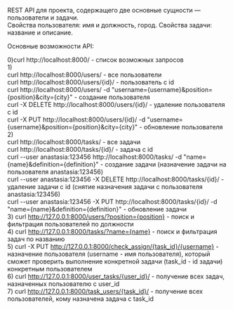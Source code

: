 REST API для проекта, содержащего две основные сущности — пользователи и задачи. <br />
Свойства пользователя: имя и должность, город. Свойства задачи: название и описание. <br />

Основные возможности API:<br />

0)curl http://localhost:8000/ - список возможных запросов <br />
1)<br />
curl http://localhost:8000/users/ - все пользователи <br />
curl http://localhost:8000/users/{id}/ - пользователь с id<br />
curl http://localhost:8000/users/ -d "username={username}&position={position}&city={city}" - создание пользователя<br />
curl -X DELETE http://localhost:8000/users/{id}/ - удаление пользователя с id<br />
curl -X PUT http://localhost:8000/users/{id}/ -d "username={username}&position={position}&city={city}" - обновление пользователя<br />
2)<br />
curl http://localhost:8000/tasks/ - все задачи<br />
curl http://localhost:8000/tasks/{id}/ - задача с id<br />
curl --user anastasia:123456 http://localhost:8000/tasks/ -d "name={name}&definition={definition}" - создание задачи (назначение задачи на пользователя anastasia:123456)<br />
curl --user anastasia:123456 -X DELETE http://localhost:8000/tasks/{id}/ - удаление задачи с id (снятие назначения задачи с пользователя anastasia:123456)<br />
curl --user anastasia:123456 -X PUT http://localhost:8000/tasks/{id}/ -d "name={name}&definition={definition}" - обновление задачи<br />
3) curl http://127.0.0.1:8000/users/?position={position} - поиск и фильтрация пользователей по должности<br />
4) curl http://127.0.0.1:8000/tasks/?name={name} - поиск и фильтрация задач по названию<br />
5) curl -X PUT http://127.0.0.1:8000/check_assign/{task_id}/{username} - назначение пользователя (username - имя пользователя), который сможет проверить выполнение конкретной задачи (task_id - id задачи) конкретным пользователем <br />
6) curl http://127.0.0.1:8000/user_tasks/{user_id}/ - получение всех задач, назначенных пользователю c user_id<br />
7) curl http://127.0.0.1:8000/task_users/{task_id}/ - получение всех пользователей, кому назначена задача c task_id<br />



